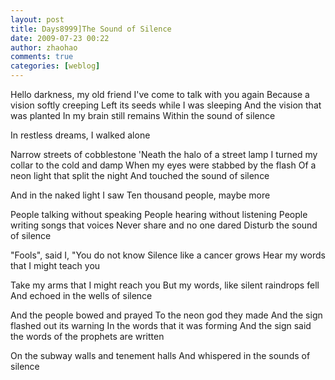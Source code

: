 ```yaml
---
layout: post
title: Days8999]The Sound of Silence
date: 2009-07-23 00:22
author: zhaohao
comments: true
categories: [weblog]
---
```

Hello darkness, my old friend
I've come to talk with you again
Because a vision softly creeping
Left its seeds while I was sleeping
And the vision that was planted
In my brain still remains
Within the sound of silence

In restless dreams, I walked alone

Narrow streets of cobblestone
'Neath the halo of a street lamp
I turned my collar to the cold and damp
When my eyes were stabbed by the flash
Of a neon light that split the night
And touched the sound of silence

And in the naked light I saw
Ten thousand people, maybe more

People talking without speaking
People hearing without listening
People writing songs that voices
Never share and no one dared
Disturb the sound of silence

"Fools", said I, "You do not know
Silence like a cancer grows
Hear my words that I might teach you

Take my arms that I might reach you
But my words, like silent raindrops fell
And echoed in the wells of silence

And the people bowed and prayed
To the neon god they made
And the sign flashed out its warning
In the words that it was forming
And the sign said the words of the prophets are written

On the subway walls and tenement halls
And whispered in the sounds of silence
